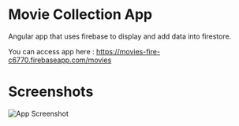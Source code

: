 # Movie Collection App

Angular app that uses firebase to display and add data into firestore.

You can access app here : https://movies-fire-c6770.firebaseapp.com/movies

# Screenshots

![App Screenshot](https://i.gyazo.com/807caf64dcada4e6e8bb5b2c833170ac.png)
